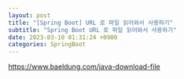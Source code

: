 ```yaml
---
layout: post
title: "[Spring Boot] URL 로 파일 읽어와서 사용하기"
subtitle: "Spring Boot URL 로 파일 읽어와서 사용하기"
date: 2023-03-10 01:31:24 +0900
categories: SpringBoot
---
```

https://www.baeldung.com/java-download-file
